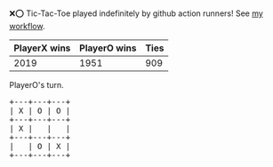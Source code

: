 :x::o: Tic-Tac-Toe played indefinitely by github action runners! See [my workflow](.github/workflows/play.yaml).

|PlayerX wins|PlayerO wins|Ties|
|-|-|-|
|2019|1951|909|

PlayerO's turn.

<pre>
+---+---+---+
| X | O | O |
+---+---+---+
| X |   |   |
+---+---+---+
|   | O | X |
+---+---+---+
</pre>